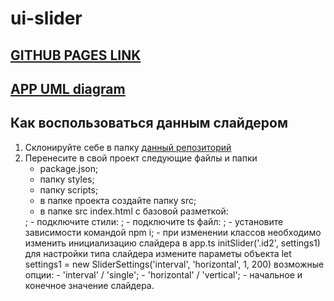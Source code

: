 # ui-slider

## [GITHUB PAGES LINK](https://ukarpenkov.github.io/ui-slider/dist/)

## [APP UML diagram](https://viewer.diagrams.net/index.html?tags=%7B%7D&highlight=0000ff&edit=_blank&layers=1&nav=1#G1Ox9ASGbxKiB7AVY_K0LVlEeC8Fwm2Tb8)

## Как воспользоваться данным слайдером

1. Склонируйте себе в папку [данный репозиторий](https://github.com/ukarpenkov/ui-slider)
2. Перенесите в свой проект следующие файлы и папки
   - package.json;
   - папку styles;
   - папку scripts;
   - в папке проекта создайте папку src;
   - в папке src index.html с базовой разметкой:
   <div class="slider-page">
     <div class="page-item js-page-item1">
       <div class="id2 slider-wrapper"></div>
     </div>
     <div class="page-item js-page-item2">
       <div class="id3 slider-wrapper"></div>
     </div>
     <div class="page-item js-page-item3">
       <div class="id4 slider-wrapper"></div>
     </div>
   </div>;
   - подключите стили:
   <link rel="stylesheet" href="styles/styles.css" />;
   - подключите ts файл:
   <script type="module" src="scripts/app.ts"></script>;
   - установите зависимости командой npm i;
   - при изменении классов необходимо изменить инициализацию слайдера в app.ts
     initSlider('.id2', settings1)
     для настройки типа слайдера измените параметы объекта
     let settings1 = new SliderSettings('interval', 'horizontal', 1, 200)
     возможные опции:
     - 'interval' / 'single';
     - 'horizontal' / 'vertical';
     - начальное и конечное значение слайдера.
